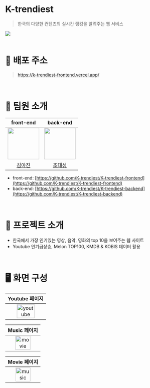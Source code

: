 # K-trendiest
> 한국의 다양한 컨텐츠의 실시간 랭킹을 알려주는 웹 서비스
<img src='https://github.com/ppocchi/Algorithm/assets/77830408/d79c6451-c276-430f-9ee5-cf488b04d599' >

<br/>
<br/>

# 🚀 배포 주소
> https://k-trendiest-frontend.vercel.app/

<br/>


# 🎤 팀원 소개
|front-end|back-end|
|:-----:|:---:|
|[<img src="https://github.com/ppocchi.png" width="100px">](https://github.com/ppocchi)|[<img src="https://github.com/tfer2442.png" width="100px">](https://github.com/tfer2442)|
|[김아진](https://github.com/ppocchi)|[조대성](https://github.com/tfer2442)|

- front-end: [https://github.com/K-trendiest/K-trendiest-frontend](https://github.com/K-trendiest/K-trendiest-frontend)
- back-end: [https://github.com/K-trendiest/K-trendiest-backend](https://github.com/K-trendiest/K-trendiest-backend)
<br/>

# 🏅 프로젝트 소개
- 한국에서 가장 인기있는 영상, 음악, 영화의 top 10을 보여주는 웹 사이트
- Youtube 인기급상승, Melon TOP100, KMDB & KOBIS 데이터 활용
<br/>

# 🖥️ 화면 구성

|Youtube 페이지|
|:---:|
|<img width="70%" alt="youtube" src="https://github.com/ppocchi/Algorithm/assets/77830408/07cb7d38-3356-4f78-8c7c-17c5b1878331">|

|Music 페이지|
|:-----:|
|<img width="70%" alt="movie" src="https://github.com/ppocchi/Algorithm/assets/77830408/14d5a1e5-75f7-43d8-9270-318e45bb6529">|

|Movie 페이지|
|:-----:|
|<img width="70%" alt="music" src="https://github.com/ppocchi/Algorithm/assets/77830408/4758658a-3447-4541-8e20-1825c9667560">|

